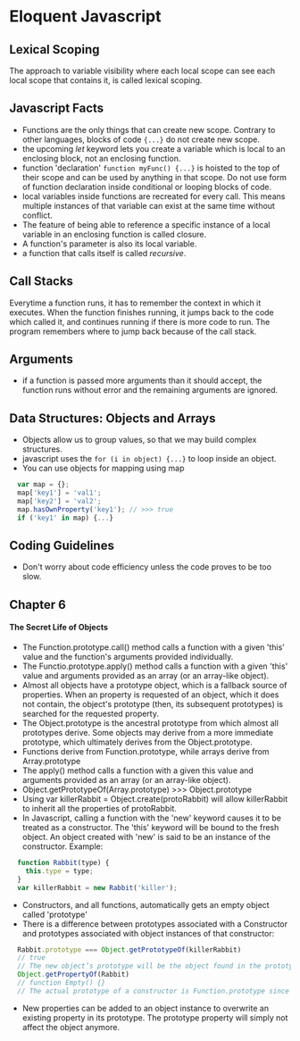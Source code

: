 # Eloquent Javascript

## Lexical Scoping
The approach to variable visibility where each local scope can see each local scope that contains it, is called lexical scoping.

## Javascript Facts

- Functions are the only things that can create new scope. Contrary to other languages, blocks of code `{...}` do not create new scope.
- the upcoming *let* keyword lets you create a variable which is local to an enclosing block, not an enclosing function.
- function 'declaration' `function myFunc() {...}` is hoisted to the top of their scope and can be used by anything in that scope. Do not use form of function declaration inside conditional or looping blocks of code.
- local variables inside functions are recreated for every call. This means multiple instances of that variable can exist at the same time without conflict.
- The feature of being able to reference a specific instance of a local variable in an enclosing function is called closure.
- A function's parameter is also its local variable.
- a function that calls itself is called *recursive*.

## Call Stacks
Everytime a function runs, it has to remember the context in which it executes. When the function finishes running, it jumps back to the code which called it, and continues running if there is more code to run. The program remembers where to jump back because of the call stack.

## Arguments
- if a function is passed more arguments than it should accept, the function runs without error and the remaining arguments are ignored.

## Data Structures: Objects and Arrays
- Objects allow us to group values, so that we may build complex structures.
- javascript uses the `for (i in object) {...}` to loop inside an object.
- You can use objects for mapping using map

```javascript
  var map = {};
  map['key1'] = 'val1';
  map['key2'] = 'val2';
  map.hasOwnProperty('key1'); // >>> true
  if ('key1' in map) {...}
```

## Coding Guidelines
- Don't worry about code efficiency unless the code proves to be too slow.

## Chapter 6
#### The Secret Life of Objects
- The Function.prototype.call() method calls a function with a given 'this' value and the function's arguments provided individually.
- The Functio.prototype.apply() method calls a function with a given 'this' value and arguments provided as an array (or an array-like object).
- Almost all objects have a prototype object, which is a fallback source of properties. When an property is requested of an object, which it does not contain, the object's prototype (then, its subsequent prototypes) is searched for the requested property.
- The Object.prototype is the ancestral prototype from which almost all prototypes derive. Some objects may derive from a more immediate prototype, which ultimately derives from the Object.prototype.
- Functions derive from Function.prototype, while arrays derive from Array.prototype
- The apply() method calls a function with a given this value and arguments provided as an array (or an array-like object).
- Object.getPrototypeOf(Array.prototype) >>> Object.prototype
- Using var killerRabbit = Object.create(protoRabbit) will allow killerRabbit to inherit all the properties of protoRabbit.
- In Javascript, calling a function with the 'new' keyword causes it to be treated as a constructor. The 'this' keyword will be bound to the fresh object. An object created with 'new' is said to be an instance of the constructor. Example:

```javascript
  function Rabbit(type) {
    this.type = type;
  }
  var killerRabbit = new Rabbit('killer');
```
- Constructors, and all functions, automatically gets an empty object called 'prototype'
- There is a difference between prototypes associated with a Constructor and prototypes associated with object instances of that constructor:

```javascript
  Rabbit.prototype === Object.getPrototypeOf(killerRabbit)
  // true
  // The new object’s prototype will be the object found in the prototype property of the constructor function
  Object.getPropertyOf(Rabbit)
  // function Empty() {}
  // The actual prototype of a constructor is Function.prototype since constructors are functions.
```
- New properties can be added to an object instance to overwrite an existing property in its prototype. The prototype property will simply not affect the object anymore.


